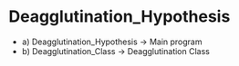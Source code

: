 # Deagglutination_Hypothesis

* a) Deagglutination_Hypothesis -> Main program
* b) Deagglutination_Class -> Deagglutination Class




